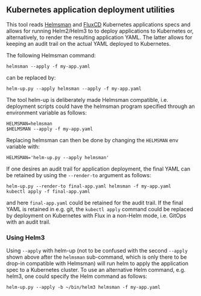 ## Kubernetes application deployment utilities

This tool reads [Helmsman](https://github.com/Praqma/helmsman) and
[FluxCD](https://fluxcd.io/) Kubernetes applications specs and allows for
running Helm2/Helm3 to to deploy applications to Kubernetes or, alternatively,
to render the resulting application YAML. The latter allows for keeping an audit
trail on the actual YAML deployed to Kubernetes.

The following Helmsman command:

```
helmsman --apply -f my-app.yaml
```

can be replaced by:

```
helm-up.py --apply helmsman --apply -f my-app.yaml
```

The tool helm-up is deliberately made Helmsman compatible, i.e. deployment
scripts could have the helmsman program specified through an environment
variable as follows:

```
HELMSMAN=helmsman
$HELMSMAN --apply -f my-app.yaml
```

Replacing helmsman can then be done by changing the `HELMSMAN` env variable with:

```
HELMSMAN='helm-up.py --apply helmsman'
```

If one desires an audit trail for application deployment, the final YAML can be
retained by using the `--render-to` argument as follows:

```
helm-up.py --render-to final-app.yaml helmsman -f my-app.yaml
kubectl apply -f final-app.yaml
```

and here `final-app.yaml` could be retained for the audit trail.  If the final
YAML is retained in e.g. git, the `kubectl apply` command could be replaced by
deployment on Kubernetes with Flux in a non-Helm mode, i.e. GitOps with an audit
trail.

### Using Helm3

Using `--apply` with helm-up (not to be confused with the second `--apply` shown
above after the `helmsman` sub-command, which is only there to be drop-in
compatible with Helmsman) will run helm to apply the application spec to a
Kubernetes cluster. To use an alternative Helm command, e.g. helm3, one could
specify the Helm command as follows:

```
helm-up.py --apply -b ~/bin/helm3 helmsman -f my-app.yaml
```
